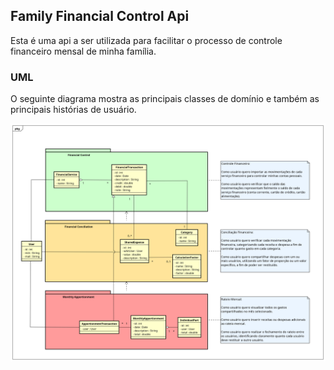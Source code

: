 ## Family Financial Control Api

Esta é uma api a ser utilizada para facilitar o processo de controle financeiro mensal de minha família.


### UML

O seguinte diagrama mostra as principais classes de domínio e também as principais histórias de usuário.

![Class Diagram0.png](docs%2FClass%20Diagram0.png)
